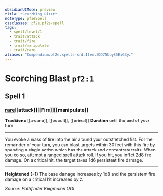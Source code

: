 ```yaml
---
obsidianUIMode: preview
title: "Scorching Blast"
noteType: pf2eSpell
cssclasses: pf2e,pf2e-spell
tags:
  - spell/level/1
  - trait/attack
  - trait/fire
  - trait/manipulate
  - trait/rare
aliases: "Compendium.pf2e.spells-srd.Item.5QD75UbyB5EiG3yz" 
---
```

# Scorching Blast  `pf2:1`  
## Spell 1
### [rare](rare "Rare Rarity Trait")[[attack]][[Fire]][[manipulate]]
**Traditions** [[arcane]], [[occult]], [[primal]]
**Duration** until the end of your turn
* * * 
You evoke a mass of fire into the air around your outstretched fist. For the remainder of your turn, you can blast targets within 30 feet with this fire by spending a single action which has the attack and concentrate traits. When you do so, attempt a ranged spell attack roll. If you hit, you inflict 2d8 fire damage. On a critical hit, the target takes 1d6 persistent fire damage.

* * *

**Heightened (+1)** The base damage increases by 1d8 and the persistent fire damage on a critical hit increases by 2.

*Source: Pathfinder Kingmaker*
*OGL*